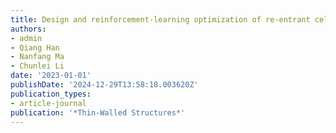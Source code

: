 ```yaml
---
title: Design and reinforcement-learning optimization of re-entrant cellular metamaterials
authors:
- admin
- Qiang Han
- Nanfang Ma
- Chunlei Li
date: '2023-01-01'
publishDate: '2024-12-29T13:58:18.003620Z'
publication_types:
- article-journal
publication: '*Thin-Walled Structures*'
---
```

